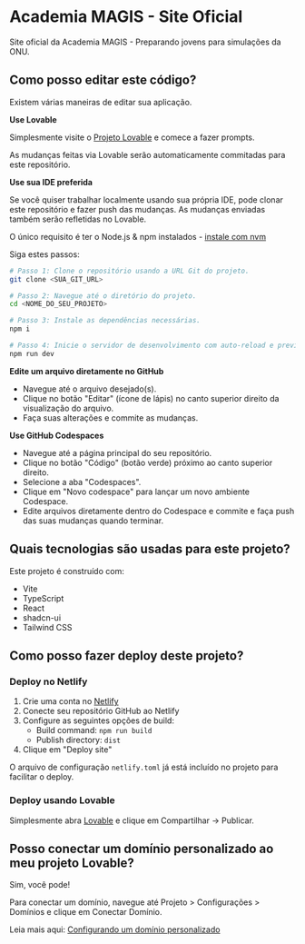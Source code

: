 # Academia MAGIS - Site Oficial

Site oficial da Academia MAGIS - Preparando jovens para simulações da ONU.

## Como posso editar este código?

Existem várias maneiras de editar sua aplicação.

**Use Lovable**

Simplesmente visite o [Projeto Lovable](https://lovable.dev/projects/72369d8a-a9df-48e8-9a09-bd83daad95bb) e comece a fazer prompts.

As mudanças feitas via Lovable serão automaticamente commitadas para este repositório.

**Use sua IDE preferida**

Se você quiser trabalhar localmente usando sua própria IDE, pode clonar este repositório e fazer push das mudanças. As mudanças enviadas também serão refletidas no Lovable.

O único requisito é ter o Node.js & npm instalados - [instale com nvm](https://github.com/nvm-sh/nvm#installing-and-updating)

Siga estes passos:

```sh
# Passo 1: Clone o repositório usando a URL Git do projeto.
git clone <SUA_GIT_URL>

# Passo 2: Navegue até o diretório do projeto.
cd <NOME_DO_SEU_PROJETO>

# Passo 3: Instale as dependências necessárias.
npm i

# Passo 4: Inicie o servidor de desenvolvimento com auto-reload e preview instantâneo.
npm run dev
```

**Edite um arquivo diretamente no GitHub**

- Navegue até o arquivo desejado(s).
- Clique no botão "Editar" (ícone de lápis) no canto superior direito da visualização do arquivo.
- Faça suas alterações e commite as mudanças.

**Use GitHub Codespaces**

- Navegue até a página principal do seu repositório.
- Clique no botão "Código" (botão verde) próximo ao canto superior direito.
- Selecione a aba "Codespaces".
- Clique em "Novo codespace" para lançar um novo ambiente Codespace.
- Edite arquivos diretamente dentro do Codespace e commite e faça push das suas mudanças quando terminar.

## Quais tecnologias são usadas para este projeto?

Este projeto é construído com:

- Vite
- TypeScript
- React
- shadcn-ui
- Tailwind CSS

## Como posso fazer deploy deste projeto?

### Deploy no Netlify

1. Crie uma conta no [Netlify](https://netlify.com)
2. Conecte seu repositório GitHub ao Netlify
3. Configure as seguintes opções de build:
   - Build command: `npm run build`
   - Publish directory: `dist`
4. Clique em "Deploy site"

O arquivo de configuração `netlify.toml` já está incluído no projeto para facilitar o deploy.

### Deploy usando Lovable

Simplesmente abra [Lovable](https://lovable.dev/projects/72369d8a-a9df-48e8-9a09-bd83daad95bb) e clique em Compartilhar -> Publicar.

## Posso conectar um domínio personalizado ao meu projeto Lovable?

Sim, você pode!

Para conectar um domínio, navegue até Projeto > Configurações > Domínios e clique em Conectar Domínio.

Leia mais aqui: [Configurando um domínio personalizado](https://docs.lovable.dev/tips-tricks/custom-domain#step-by-step-guide)
